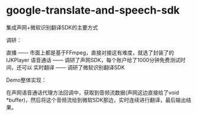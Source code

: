 # google-translate-and-speech-sdk
集成声网+微软识别翻译SDK的主要方式


调研：

直播 —— 市面上都是基于FFmpeg，直接对接这有难度，就选了封装了的IJKPlayer
语音通话 —— 调研了声网SDK，每个账户给了1000分钟免费测试时间，还可以
实时翻译 —— 调研了微软识别翻译SDK


Demo整体实现：

在声网语音通话代理方法回调中，获取到音频流数据(声网这边直接给了void *buffer)，然后将这个音频流给到微软SDK那边，实时连续进行翻译，最后输出结果。


